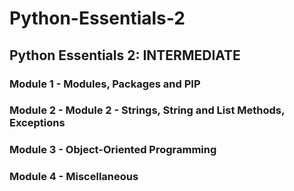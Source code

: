 # Python-Essentials-2
## Python Essentials 2: INTERMEDIATE
### Module 1 - Modules, Packages and PIP
### Module 2 - Module 2 - Strings, String and List Methods, Exceptions
### Module 3 - Object-Oriented Programming
### Module 4 - Miscellaneous
